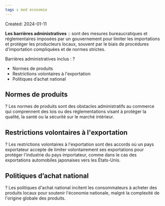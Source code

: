 ```yaml
---
tags : mod economie
---
```

Created: 2024-01-11

  
**Les barrières administratives** :: sont des mesures bureaucratiques et réglementaires imposées par un gouvernement pour limiter les importations et protéger les producteurs locaux, souvent par le biais de procédures d'importation compliquées et de normes strictes.

Barrières administratives inclus :
?
- Normes de produits
- Restrictions volontaires à l'exportation
- Politiques d’achat national

## Normes de produits
?
Les normes de produits sont des obstacles administratifs au commerce qui comprennent des lois ou des réglementations visant à protéger la qualité, la santé ou la sécurité sur le marché intérieur.

## Restrictions volontaires à l'exportation
?
Les restrictions volontaires à l'exportation sont des accords où un pays exportateur accepte de limiter volontairement ses exportations pour protéger l'industrie du pays importateur, comme dans le cas des exportations automobiles japonaises vers les États-Unis.

## Politiques d’achat national
?
Les politiques d'achat national incitent les consommateurs à acheter des produits locaux pour soutenir l'économie nationale, malgré la complexité de l'origine globale des produits.